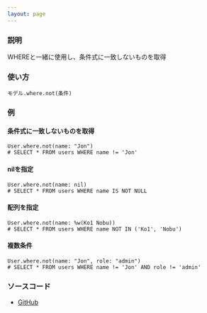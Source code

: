 ```yaml
---
layout: page
---
```

### 説明
WHEREと一緒に使用し、条件式に一致しないものを取得

### 使い方
    モデル.where.not(条件)

### 例
#### 条件式に一致しないものを取得
    User.where.not(name: "Jon")
    # SELECT * FROM users WHERE name != 'Jon'

#### nilを指定
    User.where.not(name: nil)
    # SELECT * FROM users WHERE name IS NOT NULL

#### 配列を指定
    User.where.not(name: %w(Ko1 Nobu))
    # SELECT * FROM users WHERE name NOT IN ('Ko1', 'Nobu')

#### 複数条件
    User.where.not(name: "Jon", role: "admin")
    # SELECT * FROM users WHERE name != 'Jon' AND role != 'admin'

### ソースコード
* [GitHub](https://github.com/rails/rails/blob/f33d52c95217212cbacc8d5e44b5a8e3cdc6f5b3/activerecord/lib/active_record/relation/query_methods.rb#L44)